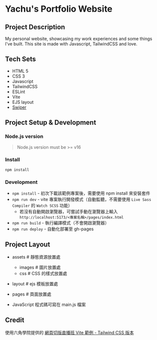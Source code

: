 # Yachu's Portfolio Website

## Project Description
My personal website, showcasing my work experiences and some things I've built. This site is made with Javascript, TailwindCSS and love.

## Tech Sets
- HTML 5
- CSS 3
- Javascript
- TailwindCSS
- ESLint
- Vite
- EJS layout
- [Swiper](https://swiperjs.com/)

## Project Setup & Development

### Node.js version
> Node.js version must be >= v16

### Install
```
npm install
```

### Development
- `npm install` - 初次下載該範例專案後，需要使用 npm install 來安裝套件
- `npm run dev` - vite 專案執行開發模式（自動監聽，不需要使用 `Live Sass Compiler` 的 `Watch SCSS` 功能）
  - 若沒有自動開啟瀏覽器，可嘗試手動在瀏覽器上輸入
    `http://localhost:5173/<專案名稱>/pages/index.html`
- `npm run build` - 執行編譯模式（不會開啟瀏覽器）
- `npm run deploy` - 自動化部署至 gh-pages

## Project Layout
  - assets # 靜態資源放置處
    - images # 圖片放置處
    - css # CSS 的樣式放置處

  - layout # ejs 模板放置處
  - pages # 頁面放置處

- JavaScript 程式碼可寫在 main.js 檔案

## Credit
使用六角學院提供的 [網頁切版直播班 Vite 範例 - Tailwind CSS 版本](https://github.com/hexschool/web-layout-training-vite/tree/feature/tailwind)